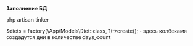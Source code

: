 **Заполнение БД**

php artisan tinker </br>

$diets = factory(\App\Models\Diet::class, 1)->create(); - здесь колбеками создадутся дни в количестве days_count